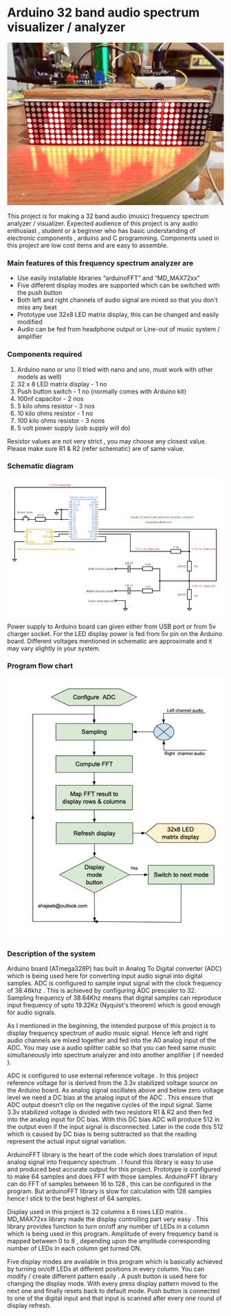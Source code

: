 # Arduino 32 band audio spectrum visualizer / analyzer

![Main Image](images/Main_photo.jpg)

This project is for making a 32 band audio (music) frequency spectrum analyzer / visualizer.  Expected audience of this project is any audio enthusiast ,  student or a beginner who has basic understanding of electronic components , arduino and C programming. Components used in this project are low cost items  and are easy  to assemble.

### Main features of this frequency spectrum analyzer are

- Use easily installable libraries “arduinoFFT” and “MD_MAX72xx” 
- Five different display modes are supported which can be switched with the push button
- Both left and right channels of audio signal are mixed so that you don't miss any beat
- Prototype use  32x8 LED matrix display, this can be changed and easily modified
- Audio can be fed from headphone output or Line-out of music system / amplifier

### Components required

1. Arduino nano or uno  (I tried with nano  and uno, must work with other models as well)
2. 32 x 8 LED matrix display - 1 no
3. Push button switch - 1 no (normally comes with Arduino kit)
4. 100nf capacitor - 2 nos
5. 5 kilo ohms resistor -  3 nos 
6. 10 kilo ohms resistor - 1 no
7. 100 kilo ohms resistor - 3 nons
8. 5 volt power supply (usb supply will do)

Resistor values are not very strict , you may choose any closest value. Please make sure R1 & R2 (refer schematic) are of same value.

### Schematic diagram

<p align="center">
<img alt="Schematic Diagram" src="images/Arduino%20spectrum%20analyzer%20-%20schematic.png">
</p>
                           
Power supply to Arduino board can given either from USB port or from 5v charger socket.  For the LED display power is fed from 5v pin on the Arduino board. Different voltages mentioned in schematic are approximate and it may vary slightly in your system. 

### Program flow chart


<p align="center">
  <img  src="images/Arduino%20spectrum%20analyzer%20-%20flow%20chart_minimum.png">
</p>


### Description of the system

Arduino board (ATmega328P) has built in Analog To Digital converter (ADC)  which is being used here for converting input audio signal into digital samples. ADC is configured to sample input signal  with  the  clock frequency of 38.46khz .  This is achieved by configuring ADC prescaler to 32. Sampling frequency of 38.64Khz means that digital samples can reproduce  input frequency of upto 19.32Kz (Nyquist's theorem) which is good enough for audio signals.

As I mentioned in the beginning, the intended purpose of this project is to display frequency spectrum of audio music signal. Hence left and right audio channels are mixed together and fed into the A0 analog input of the ADC. You may use a audio splitter cable so that you can feed same music simultaneously  into spectrum analyzer and into another amplifier ( if needed ).

ADC is configured to use external reference voltage . In this project reference voltage for  is derived from the 3.3v stabilized voltage source on the Arduino board. As analog signal oscillates above and below  zero voltage level  we need a DC  bias at the analog input of the ADC .  This ensure that ADC output doesn’t clip on the negative cycles of the input signal.  Same 3.3v stabilized voltage is divided with two resistors R1 & R2 and then fed into the analog input for DC bias. With this DC bias ADC will  produce 512  in the output even if the input signal is disconnected. Later in the code this 512  which is caused by DC bias is being subtracted so that the reading represent the actual input signal variation.


ArduinoFFT library is the heart of the code which does translation of input analog signal into frequency  spectrum . I found this library is easy to use and produced best accurate output for this project. Prototype is configured to make 64 samples and does FFT with those samples. ArduinoFFT library can do FFT of samples between 16 to 128 , this can be configured in the program.  But arduinoFFT library is slow for calculation with 128 samples hence I stick to the  best highest of  64 samples.  

Display used in this project  is 32 columns  x 8 rows  LED matrix . MD_MAX72xx library made the display controlling part very easy . This library provides function to turn on/off any number of LEDs in a column which is being used in this program.  Amplitude of every frequency band is mapped between 0 to 8 ,   depending upon the amplitude corresponding number of LEDs in each column get turned ON.  

Five display modes are available in this program which is basically achieved by turning on/off LEDs at different positions in every column.  You can modify / create different pattern easily . A push button is used here for changing the display mode.  With every press display pattern moved to the next one and finally resets back to default mode.  Push button is connected to one of the digital input and that input is scanned after every one round of display refresh. 
